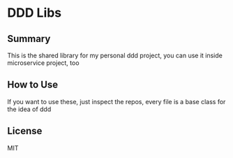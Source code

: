 # DDD Libs

## Summary

This is the shared library for my personal ddd project, you can use it inside microservice project, too

## How to Use

If you want to use these, just inspect the repos, every file is a base class for the idea of ddd

## License

MIT
